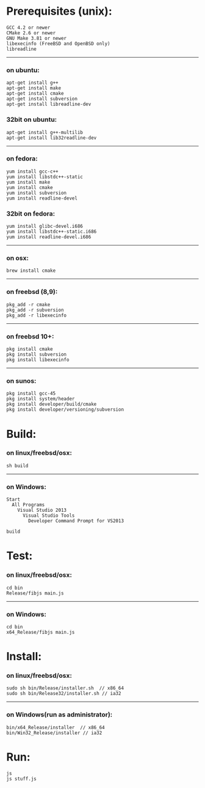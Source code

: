# Prerequisites (unix):

	GCC 4.2 or newer
	CMake 2.6 or newer
	GNU Make 3.81 or newer
	libexecinfo (FreeBSD and OpenBSD only)
	libreadline

----------------------------------
### on ubuntu:
	apt-get install g++
	apt-get install make
	apt-get install cmake
	apt-get install subversion
	apt-get install libreadline-dev

### 32bit on ubuntu:
	apt-get install g++-multilib
	apt-get install lib32readline-dev

----------------------------------
### on fedora:
	yum install gcc-c++
	yum install libstdc++-static
	yum install make
	yum install cmake
	yum install subversion
	yum install readline-devel

### 32bit on fedora:
	yum install glibc-devel.i686
	yum install libstdc++-static.i686
	yum install readline-devel.i686

----------------------------------
### on osx:
	brew install cmake

----------------------------------
### on freebsd (8,9):
	pkg_add -r cmake
	pkg_add -r subversion
	pkg_add -r libexecinfo

----------------------------------
### on freebsd 10+:
	pkg install cmake
	pkg install subversion
	pkg install libexecinfo

----------------------------------
### on sunos:
	pkg install gcc-45
	pkg install system/header
	pkg install developer/build/cmake
	pkg install developer/versioning/subversion

# Build:

### on linux/freebsd/osx:
	sh build

----------------------------------
### on Windows:
	Start
	  All Programs
	    Visual Studio 2013
	      Visual Studio Tools
	        Developer Command Prompt for VS2013
	        
	build

# Test:

### on linux/freebsd/osx:
	cd bin
	Release/fibjs main.js

----------------------------------
### on Windows:
	cd bin
	x64_Release/fibjs main.js

# Install:

### on linux/freebsd/osx:
	sudo sh bin/Release/installer.sh  // x86_64
	sudo sh bin/Release32/installer.sh // ia32

----------------------------------
### on Windows(run as administrator):
	bin/x64_Release/installer  // x86_64
	bin/Win32_Release/installer // ia32

# Run:

	js
	js stuff.js
